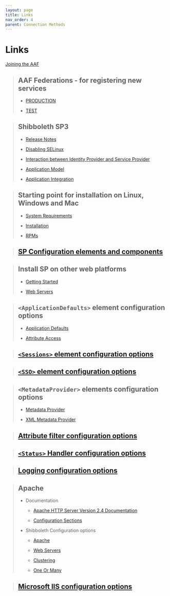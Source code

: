 ```yaml
---
layout: page
title: Links
nav_order: 4
parent: Connection Methods
---
```



# Links

[Joining the AAF](https://support.aaf.edu.au/support/solutions/folders/19000155992)

  > ## AAF Federations - for registering new services
  >
  > - [PRODUCTION](https://manager.aaf.edu.au/welcome)
  >
  > - [TEST](https://manager.test.aaf.edu.au/welcome)

> ## Shibboleth SP3
> 
> - [Release Notes](https://wiki.shibboleth.net/confluence/display/SP3/ReleaseNotes)
> 
> - [Disabling SELinux](https://wiki.shibboleth.net/confluence/display/SP3/CommonErrors#CommonErrors-SeLinux)
> 
> - [Interaction between Identity Provider and Service Provider](https://wiki.shibboleth.net/confluence/display/CONCEPT/FlowsAndConfig)
> 
> - [Application Model](https://wiki.shibboleth.net/confluence/display/SP3/ApplicationModel)
> 
> - [Application Integration](https://wiki.shibboleth.net/confluence/display/SP3/ApplicationIntegration)

> ## Starting point for installation on Linux, Windows and Mac
> 
> - [System Requirements](https://wiki.shibboleth.net/confluence/display/SP3/SystemRequirements)
> 
> - [Installation](https://wiki.shibboleth.net/confluence/display/SP3/Installation)
> 
> - [RPMs](https://shibboleth.net/downloads/service-provider/RPMS/)

> ## [SP Configuration elements and components](https://wiki.shibboleth.net/confluence/display/SP3/SPConfig)

> ## Install SP on other web platforms
> 
> - [Getting Started](https://wiki.shibboleth.net/confluence/display/SP3/GettingStarted) 
> 
> - [Web Servers](https://wiki.shibboleth.net/confluence/display/SP3/WebServers)

> ## `<ApplicationDefaults>` element configuration options
> 
> - [Application Defaults](https://wiki.shibboleth.net/confluence/display/SP3/ApplicationDefaults)
> 
> - [Attribute Access](https://wiki.shibboleth.net/confluence/display/SP3/AttributeAccess)

> ## [`<Sessions>` element configuration options](https://wiki.shibboleth.net/confluence/display/SP3/Sessions)

> ## [`<SSO>` element configuration options](https://wiki.shibboleth.net/confluence/display/SP3/SSO)

> ## `<MetadataProvider>` elements configuration options
>
>- [Metadata Provider](https://wiki.shibboleth.net/confluence/display/SP3/MetadataProvider)
>
>- [XML Metadata Provider](https://wiki.shibboleth.net/confluence/display/SP3/XMLMetadataProvider)

> ## [Attribute filter configuration options](https://wiki.shibboleth.net/confluence/display/SP3/XMLAttributeExtractor)

> ## [`<Status>` Handler configuration options](https://wiki.shibboleth.net/confluence/display/SP3/Status+Handler)

> ## [Logging configuration options](https://wiki.shibboleth.net/confluence/display/SP3/Logging)

> ## Apache
> 
> - Documentation
>   - [Apache HTTP Server Version 2.4 Documentation](https://httpd.apache.org/docs/2.4/)
> 
>   - [Configuration Sections](https://httpd.apache.org/docs/current/sections.html)
> 
> - Shibboleth Configuration options
> 
>   - [Apache](https://wiki.shibboleth.net/confluence/display/SP3/Apache)
>     
>   - [Web Servers](https://wiki.shibboleth.net/confluence/display/SP3/WebServers)
>     
>   - [Clustering](https://wiki.shibboleth.net/confluence/display/SP3/Clustering)
>     
>   -   [One Or Many](https://wiki.shibboleth.net/confluence/display/SP3/OneOrMany)

> ## [Microsoft IIS configuration options](https://wiki.shibboleth.net/confluence/display/SP3/IIS)